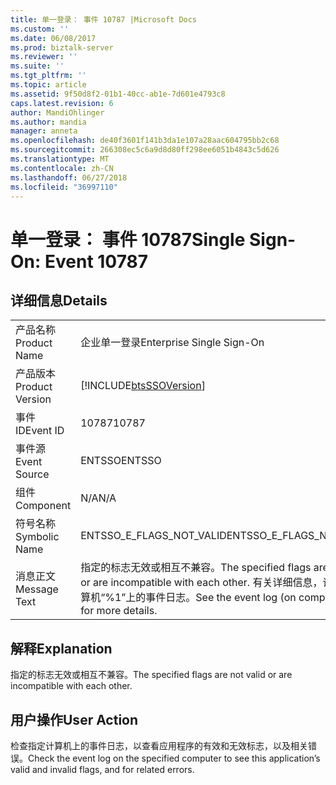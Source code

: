 ```yaml
---
title: 单一登录： 事件 10787 |Microsoft Docs
ms.custom: ''
ms.date: 06/08/2017
ms.prod: biztalk-server
ms.reviewer: ''
ms.suite: ''
ms.tgt_pltfrm: ''
ms.topic: article
ms.assetid: 9f50d8f2-01b1-40cc-ab1e-7d601e4793c8
caps.latest.revision: 6
author: MandiOhlinger
ms.author: mandia
manager: anneta
ms.openlocfilehash: de40f3601f141b3da1e107a28aac604795bb2c68
ms.sourcegitcommit: 266308ec5c6a9d8d80ff298ee6051b4843c5d626
ms.translationtype: MT
ms.contentlocale: zh-CN
ms.lasthandoff: 06/27/2018
ms.locfileid: "36997110"
---
```

# <a name="single-sign-on-event-10787"></a><span data-ttu-id="dfa94-102">单一登录： 事件 10787</span><span class="sxs-lookup"><span data-stu-id="dfa94-102">Single Sign-On: Event 10787</span></span>
## <a name="details"></a><span data-ttu-id="dfa94-103">详细信息</span><span class="sxs-lookup"><span data-stu-id="dfa94-103">Details</span></span>  
  
|                 |                                                                                                                               |
|-----------------|-------------------------------------------------------------------------------------------------------------------------------|
|  <span data-ttu-id="dfa94-104">产品名称</span><span class="sxs-lookup"><span data-stu-id="dfa94-104">Product Name</span></span>   |                                                   <span data-ttu-id="dfa94-105">企业单一登录</span><span class="sxs-lookup"><span data-stu-id="dfa94-105">Enterprise Single Sign-On</span></span>                                                   |
| <span data-ttu-id="dfa94-106">产品版本</span><span class="sxs-lookup"><span data-stu-id="dfa94-106">Product Version</span></span> |                                  [!INCLUDE[btsSSOVersion](../includes/btsssoversion-md.md)]                                   |
|    <span data-ttu-id="dfa94-107">事件 ID</span><span class="sxs-lookup"><span data-stu-id="dfa94-107">Event ID</span></span>     |                                                             <span data-ttu-id="dfa94-108">10787</span><span class="sxs-lookup"><span data-stu-id="dfa94-108">10787</span></span>                                                             |
|  <span data-ttu-id="dfa94-109">事件源</span><span class="sxs-lookup"><span data-stu-id="dfa94-109">Event Source</span></span>   |                                                            <span data-ttu-id="dfa94-110">ENTSSO</span><span class="sxs-lookup"><span data-stu-id="dfa94-110">ENTSSO</span></span>                                                             |
|    <span data-ttu-id="dfa94-111">组件</span><span class="sxs-lookup"><span data-stu-id="dfa94-111">Component</span></span>    |                                                              <span data-ttu-id="dfa94-112">N/A</span><span class="sxs-lookup"><span data-stu-id="dfa94-112">N/A</span></span>                                                              |
|  <span data-ttu-id="dfa94-113">符号名称</span><span class="sxs-lookup"><span data-stu-id="dfa94-113">Symbolic Name</span></span>  |                                                   <span data-ttu-id="dfa94-114">ENTSSO_E_FLAGS_NOT_VALID</span><span class="sxs-lookup"><span data-stu-id="dfa94-114">ENTSSO_E_FLAGS_NOT_VALID</span></span>                                                    |
|  <span data-ttu-id="dfa94-115">消息正文</span><span class="sxs-lookup"><span data-stu-id="dfa94-115">Message Text</span></span>   | <span data-ttu-id="dfa94-116">指定的标志无效或相互不兼容。</span><span class="sxs-lookup"><span data-stu-id="dfa94-116">The specified flags are not valid or are incompatible with each other.</span></span> <span data-ttu-id="dfa94-117">有关详细信息，请查看计算机“%1”上的事件日志。</span><span class="sxs-lookup"><span data-stu-id="dfa94-117">See the event log (on computer ‘%1’) for more details.</span></span> |
  
## <a name="explanation"></a><span data-ttu-id="dfa94-118">解释</span><span class="sxs-lookup"><span data-stu-id="dfa94-118">Explanation</span></span>  
 <span data-ttu-id="dfa94-119">指定的标志无效或相互不兼容。</span><span class="sxs-lookup"><span data-stu-id="dfa94-119">The specified flags are not valid or are incompatible with each other.</span></span>  
  
## <a name="user-action"></a><span data-ttu-id="dfa94-120">用户操作</span><span class="sxs-lookup"><span data-stu-id="dfa94-120">User Action</span></span>  
 <span data-ttu-id="dfa94-121">检查指定计算机上的事件日志，以查看应用程序的有效和无效标志，以及相关错误。</span><span class="sxs-lookup"><span data-stu-id="dfa94-121">Check the event log on the specified computer to see this application’s valid and invalid flags, and for related errors.</span></span>